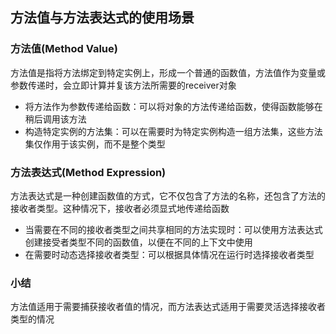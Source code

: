 ## 方法值与方法表达式的使用场景

### 方法值(Method Value)

方法值是指将方法绑定到特定实例上，形成一个普通的函数值，方法值作为变量或参数传递时，会立即计算并复该方法所需要的receiver对象

- 将方法作为参数传递给函数：可以将对象的方法传递给函数，使得函数能够在稍后调用该方法
- 构造特定实例的方法集：可以在需要时为特定实例构造一组方法集，这些方法集仅作用于该实例，而不是整个类型

### 方法表达式(Method Expression)

方法表达式是一种创建函数值的方式，它不仅包含了方法的名称，还包含了方法的接收者类型。这种情况下，接收者必须显式地传递给函数

- 当需要在不同的接收者类型之间共享相同的方法实现时：可以使用方法表达式创建接受者类型不同的函数值，以便在不同的上下文中使用
- 在需要时动态选择接收者类型：可以根据具体情况在运行时选择接收者类型

### 小结
方法值适用于需要捕获接收者值的情况，而方法表达式适用于需要灵活选择接收者类型的情况